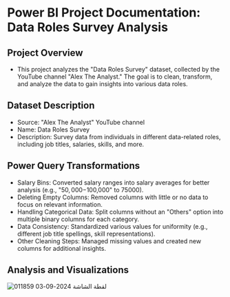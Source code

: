 # Power BI Project Documentation: Data Roles Survey Analysis
## Project Overview
- This project analyzes the "Data Roles Survey" dataset, collected by the YouTube channel "Alex The Analyst." The goal is to clean, transform, and analyze the data to gain insights into various data roles.

## Dataset Description
- Source: "Alex The Analyst" YouTube channel
- Name: Data Roles Survey
- Description: Survey data from individuals in different data-related roles, including job titles, salaries, skills, and more.

## Power Query Transformations
- Salary Bins: Converted salary ranges into salary averages for better analysis (e.g., "$50,000-$100,000" to 75000).
- Deleting Empty Columns: Removed columns with little or no data to focus on relevant information.
- Handling Categorical Data: Split columns without an "Others" option into multiple binary columns for each category.
- Data Consistency: Standardized various values for uniformity (e.g., different job title spellings, skill representations).
- Other Cleaning Steps: Managed missing values and created new columns for additional insights.
## Analysis and Visualizations
![لقطة الشاشة 2024-09-03 011859](https://github.com/user-attachments/assets/60be5ba2-c1ee-4ced-8e27-802ffa27cc4d)

